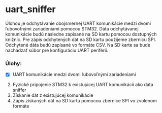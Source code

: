 # uart_sniffer
Úlohou je odchytávanie obojsmernej UART komunikácie medzi dvomi ľubovoľnými zariadeniami pomocou STM32. Dáta odchytávanej komunikácie budú následne zapísané na SD kartu pomocou dostupných knižníc. Pre zápis odchytených dát na SD kartu použijeme zbernicu SPI. Odchytené dáta budú zapísané vo formáte CSV. Na SD karte sa bude nachádzať súbor pre konfiguráciu UART periférii.
### Úlohy:
- [x]	UART komunikácie medzi dvomi ľubovoľnými zariadeniami
2.	Fyzické pripojenie STM32 k existujúcej UART komunikácii ako data sniffer
3.	Získanie dát z existujúcej komunikácie
4.	Zápis získaných dát na SD kartu pomocou zbernice SPI vo zvolenom formáte
 

